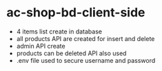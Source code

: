 # ac-shop-bd-client-side
- 4 items list create in database
- all products API are created for insert and delete 
- admin API create 
- products can be deleted API also used
- .env file used to secure username and password

